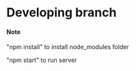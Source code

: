 #  Developing branch

#### Note
<p>"npm install" to install node_modules folder</p>
<p>"npm start" to run server</p>

